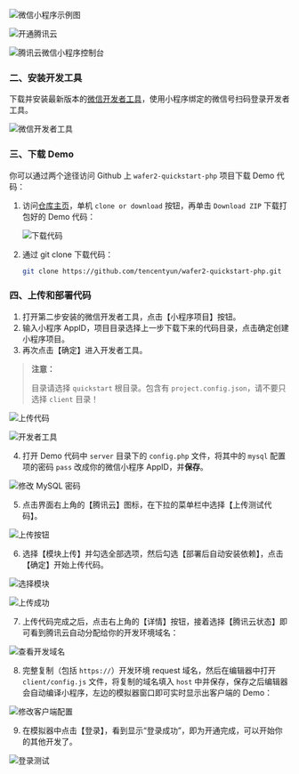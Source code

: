 
![微信小程序示例图](https://github.com/jikangxin/weixin.git/picture/5_2C@HYZZF}LR{NXDBN6@OT.png)

![开通腾讯云](https://mc.qcloudimg.com/static/img/53e34b52e098ee3a0a02ecc8fbb68a54/14.jpg)

![腾讯云微信小程序控制台](https://mc.qcloudimg.com/static/img/032d0b2b99dfcfdf4234db911e93b60f/15.png)

### 二、安装开发工具

下载并安装最新版本的[微信开发者工具](https://mp.weixin.qq.com/debug/wxadoc/dev/devtools/download.html)，使用小程序绑定的微信号扫码登录开发者工具。

![微信开发者工具](https://mc.qcloudimg.com/static/img/4fd45bb5c74eed92b031fbebf8600bd2/1.png)

### 三、下载 Demo

你可以通过两个途径访问 Github 上 `wafer2-quickstart-php` 项目下载 Demo 代码：

1. 访问[仓库主页](https://github.com/tencentyun/wafer2-quickstart-php)，单机 `clone or download` 按钮，再单击 `Download ZIP` 下载打包好的 Demo 代码：

   ![下载代码](https://mc.qcloudimg.com/static/img/5b589d4ef12202175304e7c47a920235/11.png)

2. 通过 git clone 下载代码：

   ```bash
   git clone https://github.com/tencentyun/wafer2-quickstart-php.git
   ```

### 四、上传和部署代码

1. 打开第二步安装的微信开发者工具，点击【小程序项目】按钮。
2. 输入小程序 AppID，项目目录选择上一步下载下来的代码目录，点击确定创建小程序项目。
3. 再次点击【确定】进入开发者工具。

  > **注意：** 
  >
  > 目录请选择 `quickstart` 根目录。包含有 `project.config.json`，请不要只选择 `client` 目录！

  ![上传代码](https://mc.qcloudimg.com/static/img/d5f3a4d68d4405b5a3a41f0e45bebc9c/2.png)

  ![开发者工具](https://mc.qcloudimg.com/static/img/dddafb0f88489d0de7010321e6b48071/3.png)

4. 打开 Demo 代码中 `server` 目录下的 `config.php` 文件，将其中的 `mysql` 配置项的密码 `pass` 改成你的微信小程序 AppID，并**保存**。

  ![修改 MySQL 密码](https://mc.qcloudimg.com/static/img/bff029ee14023904354ca89ae64fea5e/1.jpg)

5. 点击界面右上角的【腾讯云】图标，在下拉的菜单栏中选择【上传测试代码】。

  ![上传按钮](https://mc.qcloudimg.com/static/img/52c7ff501a13da3cb327df3f5d1ba284/2.png)

6. 选择【模块上传】并勾选全部选项，然后勾选【部署后自动安装依赖】，点击【确定】开始上传代码。

  ![选择模块](https://mc.qcloudimg.com/static/img/f2e00aecfc06e5b275f204f501b2b848/3.jpg)

  ![上传成功](https://mc.qcloudimg.com/static/img/8038e62426a6b74eb2ddbb3f04b7f093/4.jpg)

7. 上传代码完成之后，点击右上角的【详情】按钮，接着选择【腾讯云状态】即可看到腾讯云自动分配给你的开发环境域名：

  ![查看开发域名](https://mc.qcloudimg.com/static/img/04a97a0551d28a25aa066352e74e0443/8.png)

8. 完整复制（包括 `https://`）开发环境 request 域名，然后在编辑器中打开 `client/config.js` 文件，将复制的域名填入 `host` 中并保存，保存之后编辑器会自动编译小程序，左边的模拟器窗口即可实时显示出客户端的 Demo：

  ![修改客户端配置](https://mc.qcloudimg.com/static/img/397c68210ef2113721608dd2506f8f12/9.png)

9. 在模拟器中点击【登录】，看到显示“登录成功”，即为开通完成，可以开始你的其他开发了。

  ![登录测试](https://mc.qcloudimg.com/static/img/7102752e343d9d8791564b2ffc9d8308/10.png)

